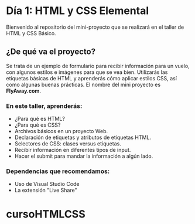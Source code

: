 # Día 1: HTML y CSS Elemental
Bienvenido al repositorio del mini-proyecto que se realizará en el taller de HTML y CSS Básico.

## ¿De qué va el proyecto?
Se trata de un ejemplo de formulario para recibir información para un vuelo, con algunos estilos e imágenes para que se vea bien.
Utilizarás las etiquetas básicas de HTML y aprenderás cómo aplicar estilos CSS, así como algunas buenas prácticas.
El nombre del mini proyecto es **FlyAway.com**.

### En este taller, aprenderás:
- ¿Para qué es HTML?  
- ¿Para qué es CSS?
- Archivos básicos en un proyecto Web.
- Declaración de etiquetas y atributos de etiquetas HTML.  
- Selectores de CSS: clases versus etiquetas.  
- Recibir información en diferentes tipos de input.  
- Hacer el submit para mandar la información a algún lado.

### Dependencias que recomendamos:   
- Uso de Visual Studio Code
- La extensión "Live Share"

# cursoHTMLCSS
